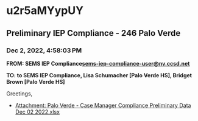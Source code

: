 # u2r5aMYypUY
## Preliminary IEP Compliance - 246 Palo Verde
### Dec 2, 2022, 4:58:03 PM
**FROM: SEMS IEP Compliance<sems-iep-compliance-user@nv.ccsd.net>**

**TO: to SEMS IEP Compliance, Lisa Schumacher [Palo Verde HS], Bridget Brown [Palo Verde HS]**


Greetings, 





* [Attachment: Palo Verde - Case Manager Compliance Preliminary Data Dec 02 2022.xlsx](u2r5aMYypUY-attachment-1.xlsx)
